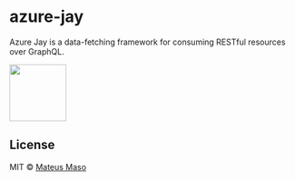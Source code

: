 # azure-jay

Azure Jay is a data-fetching framework for consuming RESTful resources over GraphQL.

<img src="http://www.hbw.com/sites/default/files/styles/large_a/public/figures/hbw14/jpg/14_31_026_Cyanocorax%20caeruleus_cerulean.jpg" width=100 />

## License

MIT © [Mateus Maso](http://www.mateusmaso.com)
